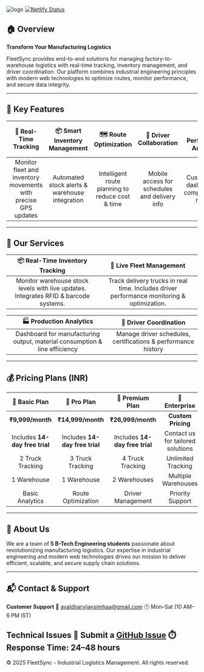 ![logo](https://github.com/user-attachments/assets/fd80c540-e84a-464a-b2a0-a00a046a58e5)
[![Netlify Status](https://api.netlify.com/api/v1/badges/83466067-108a-4be9-a10f-d451fa03424a/deploy-status)](https://app.netlify.com/sites/fleetsyncweb/deploys)
## 🏠 Overview

**Transform Your Manufacturing Logistics**

FleetSync provides end-to-end solutions for managing factory-to-warehouse logistics with real-time tracking, inventory management, and driver coordination. Our platform combines industrial engineering principles with modern web technologies to optimize routes, monitor performance, and secure data integrity.

---

## 🚀 Key Features

|                      📍 Real-Time Tracking                     |          📦 Smart Inventory Management         |              🗺️ Route Optimization              |            👥 Driver Collaboration            |             📊 Performance Analytics            |         🛡️ Secure & Reliable        |
| :------------------------------------------------------------: | :--------------------------------------------: | :----------------------------------------------: | :-------------------------------------------: | :---------------------------------------------: | :----------------------------------: |
| Monitor fleet and inventory movements with precise GPS updates | Automated stock alerts & warehouse integration | Intelligent route planning to reduce cost & time | Mobile access for schedules and delivery info | Customizable dashboards & comprehensive reports | Robust security to protect your data |

---

## 💼 Our Services

|                            📦 Real-Time Inventory Tracking                           |                                  🚚 Live Fleet Management                                  |
| :----------------------------------------------------------------------------------: | :----------------------------------------------------------------------------------------: |
| Monitor warehouse stock levels with live updates. Integrates RFID & barcode systems. | Track delivery trucks in real time. Includes driver performance monitoring & optimization. |

|                           🏭 Production Analytics                          |                     👷 Driver Coordination                    |
| :------------------------------------------------------------------------: | :-----------------------------------------------------------: |
| Dashboard for manufacturing output, material consumption & line efficiency | Manage driver schedules, certifications & performance history |

---

## 💰 Pricing Plans (INR)

|        🚗 **Basic Plan**       | 🚀       **Pro Plan**         |      💎 **Premium Plan**       |          🏢 **Enterprise**        |
| :----------------------------: | :----------------------------: | :----------------------------: | :-------------------------------: |
|        **₹9,999/month**        |       **₹14,999/month**        |       **₹26,999/month**        |         **Custom Pricing**        |
| Includes **14-day free trial** | Includes **14-day free trial** | Includes **14-day free trial** | Contact us for tailored solutions |
|      2 Truck Tracking          |      3 Truck Tracking          |       4 Truck Tracking         |        Unlimited Tracking         |
|       1 Warehouse              |        1 Warehouse             |         2 Warehouses           |        Multiple Warehouses        |
|      Basic Analytics           |      Route Optimization        |       Driver Management        |          Priority Support         |

---

## 👤 About Us

We are a team of **5 B-Tech Engineering students** passionate about revolutionizing manufacturing logistics. Our expertise in industrial engineering and modern web technologies drives our mission to deliver efficient, scalable, and secure supply chain solutions.

---

## 📬 Contact & Support

**Customer Support**
📧 [avaldharvijaysimhaa@gmail.com](mailto:help.fleetsync@gmail.com)
🕒 Mon–Sat (10 AM–6 PM IST)

**Technical Issues**
🐞 Submit a [GitHub Issue](https://github.com/Vijaysimhaa/FleetSync/issues)
⏱️ Response Time: 24–48 hours
---

  © 2025 FleetSync - Industrial Logistics Management. All rights reserved.
 
